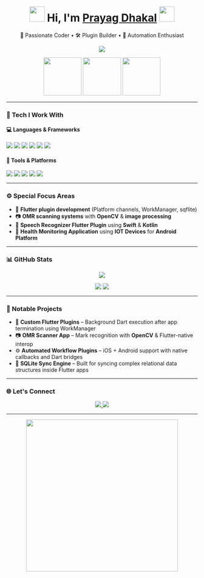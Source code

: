 <!-- Profile README -->

<h1 align="center">
  <img src="https://media.giphy.com/media/26ufnwz3wDUli7GU0/giphy.gif" width="40"> 
  Hi, I'm <a href="https://github.com/prayag887" target="_blank">Prayag Dhakal</a> 
  <img src="https://media.giphy.com/media/26AHONQ79FdWZhAI0/giphy.gif" width="40">
</h1>

<p align="center">
  🧠 Passionate Coder • 🛠️ Plugin Builder • 🎯 Automation Enthusiast
</p>

<p align="center">
  <img src="https://readme-typing-svg.herokuapp.com?font=Fira+Code&size=22&pause=1000&center=true&vCenter=true&multiline=true&width=600&height=100&lines=Flutter+Plugin+Developer;OpenCV+%7C+OMR+Scanner+Specialist;Swift%2C+Dart%2C+Android%2C+AI+Automator" />
</p>

<p align="center">
  <img src="https://media.giphy.com/media/xT9IgzoKnwFNmISR8I/giphy.gif" width="100"/>
  <img src="https://media.giphy.com/media/3oEjI6SIIHBdRxXI40/giphy.gif" width="100"/>
  <img src="https://media.giphy.com/media/JIX9t2j0ZTN9S/giphy.gif" width="100"/>
</p>

---

### 🚀 Tech I Work With

#### 💻 Languages & Frameworks
<p>
  <img src="https://img.shields.io/badge/Kotlin-7F52FF?style=for-the-badge&logo=kotlin&logoColor=white"/>
  <img src="https://img.shields.io/badge/Dart-0175C2?style=for-the-badge&logo=dart&logoColor=white"/>
  <img src="https://img.shields.io/badge/Flutter-02569B?style=for-the-badge&logo=flutter&logoColor=white"/>
  <img src="https://img.shields.io/badge/Swift-FA7343?style=for-the-badge&logo=swift&logoColor=white"/>
  <img src="https://img.shields.io/badge/OpenCV-5C3EE8?style=for-the-badge&logo=opencv&logoColor=white"/>
  <img src="https://img.shields.io/badge/C%2B%2B-00599C?style=for-the-badge&logo=c%2B%2B&logoColor=white"/>
</p>

#### 🔌 Tools & Platforms
<p>
  <img src="https://img.shields.io/badge/Android%20Studio-3DDC84?style=for-the-badge&logo=android-studio&logoColor=white"/>
  <img src="https://img.shields.io/badge/Xcode-147EFB?style=for-the-badge&logo=xcode&logoColor=white"/>
  <img src="https://img.shields.io/badge/Firebase-FFCA28?style=for-the-badge&logo=firebase&logoColor=black"/>
  <img src="https://img.shields.io/badge/Sqflite-007ACC?style=for-the-badge&logo=sqlite&logoColor=white"/>
  <img src="https://img.shields.io/badge/GitHub%20Actions-2088FF?style=for-the-badge&logo=github-actions&logoColor=white"/>
</p>

---

### ⚙️ Special Focus Areas

- 🔌 **Flutter plugin development** (Platform channels, WorkManager, sqflite)  
- 📷 **OMR scanning systems** with **OpenCV** & **image processing**  
- 🍎 **Speech Recognizer Flutter Plugin** using **Swift** & **Kotlin**  
- 📱 **Health Monitoring Application** using **IOT Devices** for **Android Platform**  

---

### 📊 GitHub Stats

<p align="center">
  <img src="https://github-readme-streak-stats.herokuapp.com?user=prayag887&theme=tokyonight" />
</p>

<p align="center">
  <img src="https://github-readme-stats.vercel.app/api?username=prayag887&show_icons=true&theme=radical" />
  <img src="https://github-readme-stats.vercel.app/api/top-langs/?username=prayag887&layout=compact&theme=radical"/>
</p>

---

### 🧩 Notable Projects

- 🔌 **Custom Flutter Plugins** – Background Dart execution after app termination using WorkManager  
- 📷 **OMR Scanner App** – Mark recognition with **OpenCV** & Flutter-native interop  
- ⚙️ **Automated Workflow Plugins** – iOS + Android support with native callbacks and Dart bridges  
- 🔐 **SQLite Sync Engine** – Built for syncing complex relational data structures inside Flutter apps  

---

### 🌐 Let's Connect

<p align="center">
  <a href="https://www.linkedin.com/in/prayag-dhakal-2a5b31222/">
    <img src="https://img.shields.io/badge/LinkedIn-blue?style=for-the-badge&logo=linkedin&logoColor=white"/>
  </a>
  <a href="mailto:prayagdhakal123@gmail.com">
    <img src="https://img.shields.io/badge/Gmail-red?style=for-the-badge&logo=gmail&logoColor=white"/>
  </a>
</p>

---

<p align="center">
  <img src="https://media.giphy.com/media/qgQUggAC3Pfv687qPC/giphy.gif" width="400"/>
</p>
